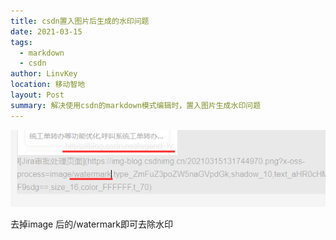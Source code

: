 ```yaml
---
title: csdn置入图片后生成的水印问题
date: 2021-03-15
tags: 
  - markdown
  - csdn
author: LinvKey
location: 移动智地
layout: Post
summary: 解决使用csdn的markdown模式编辑时，置入图片生成水印问题
---
```


![img](../../images/clipboard-1615789642530.png)

去掉image 后的/watermark即可去除水印